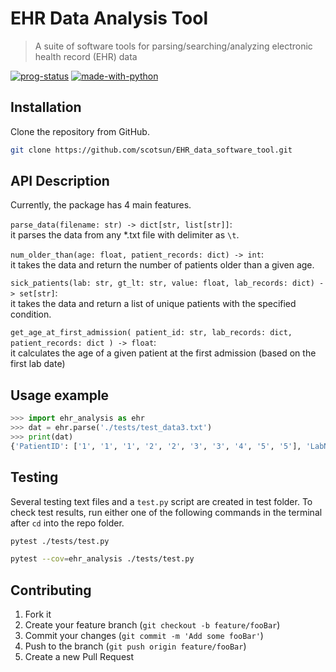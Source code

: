 # EHR Data Analysis Tool
> A suite of software tools for parsing/searching/analyzing electronic health record (EHR) data

[![prog-status](https://img.shields.io/badge/status-InProgress-<>.svg)](https://shields.io/)
[![made-with-python](https://img.shields.io/badge/Made%20with-Python-1f425f.svg)](https://www.python.org/)


## Installation

Clone the repository from GitHub.

```sh
git clone https://github.com/scotsun/EHR_data_software_tool.git
```

## API Description

Currently, the package has 4 main features.

`parse_data(filename: str) -> dict[str, list[str]]`:  
it parses the data from any *.txt file with delimiter as `\t`.

`num_older_than(age: float, patient_records: dict) -> int`:  
it takes the data and return the number of patients older than a given age.

`sick_patients(lab: str, gt_lt: str, value: float, lab_records: dict) -> set[str]`:  
it takes the data and return a list of unique patients with the specified condition.

`get_age_at_first_admission(
	patient_id: str, lab_records: dict, patient_records: dict
) -> float`:  
it calculates the age of a given patient at the first admission (based on the first lab date)


## Usage example

```python
>>> import ehr_analysis as ehr
>>> dat = ehr.parse('./tests/test_data3.txt')
>>> print(dat)
{'PatientID': ['1', '1', '1', '2', '2', '3', '3', '4', '5', '5'], 'LabName': ['lab1', 'lab2', 'lab3', 'lab1', 'lab2', 'lab1', 'lab3', 'lab1', 'lab1', 'lab2'], 'LabValue': ['1', '0.5', '10', '2', '0.6', '2', '11', '3', '3', '0.9']}
```

## Testing
Several testing text files and a `test.py` script are created in test folder. To check test results, run either one of the following commands in the terminal after `cd` into the repo folder.

```sh
pytest ./tests/test.py
```

```sh
pytest --cov=ehr_analysis ./tests/test.py
```

## Contributing

1. Fork it
2. Create your feature branch (`git checkout -b feature/fooBar`)
3. Commit your changes (`git commit -m 'Add some fooBar'`)
4. Push to the branch (`git push origin feature/fooBar`)
5. Create a new Pull Request
